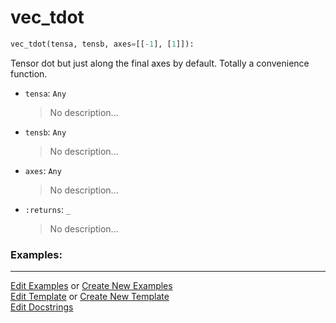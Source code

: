 # <a id="McUtils.Numputils.VectorOps.vec_tdot">vec_tdot</a>

```python
vec_tdot(tensa, tensb, axes=[[-1], [1]]): 
```
Tensor dot but just along the final axes by default. Totally a convenience function.
- `tensa`: `Any`
    >No description...
- `tensb`: `Any`
    >No description...
- `axes`: `Any`
    >No description...
- `:returns`: `_`
    >No description... 

### Examples: 


___

[Edit Examples](https://github.com/McCoyGroup/References/edit/gh-pages/Documentation/examples/McUtils/Numputils/VectorOps/vec_tdot.md) or 
[Create New Examples](https://github.com/McCoyGroup/References/new/gh-pages/?filename=Documentation/examples/McUtils/Numputils/VectorOps/vec_tdot.md) <br/>
[Edit Template](https://github.com/McCoyGroup/References/edit/gh-pages/Documentation/templates/McUtils/Numputils/VectorOps/vec_tdot.md) or 
[Create New Template](https://github.com/McCoyGroup/References/new/gh-pages/?filename=Documentation/templates/McUtils/Numputils/VectorOps/vec_tdot.md) <br/>
[Edit Docstrings](https://github.com/McCoyGroup/McUtils/edit/master/Numputils/VectorOps.py?message=Update%20Docs)